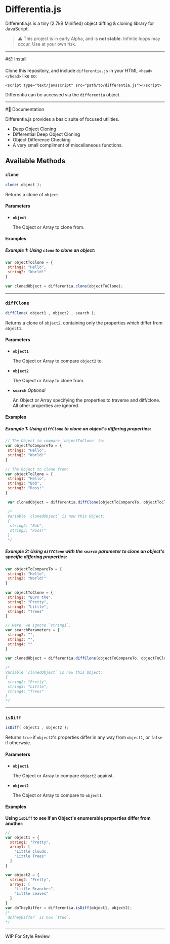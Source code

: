 Differentia.js
===
Differentia.js is a tiny (2.7kB Minified) object diffing & cloning library for JavaScript.
>:warning: This project is in early Alpha, and is **not stable.** Infinite loops may occur. Use at your own risk.

---
#:package: Install

Clone this repository, and include `differentia.js` in your HTML `<head></head>` like so:

    <script type="text/javascript" src="path/to/differentia.js"></script>

Differentia can be accessed via the `differentia` object.

---
#:closed_book: Documentation

Differentia.js provides a basic suite of focused utilities.

- Deep Object Cloning
- Differential Deep Object Cloning
- Object Difference Checking
- A very small compliment of miscellaneous functions.

## Available Methods
### `clone`
```JavaScript
clone( object );
```
Returns a clone of `object`.

#### Parameters
- **`object`**
 
  The Object or Array to clone from.
 
#### Examples
##### Example 1: **Using `clone` to clone an object:**
```JavaScript
var objectToClone = {
 string1: "Hello",
 string2: "World!"
}
 
var clonedObject = differentia.clone(objectToClone);
```
 
---
### `diffClone`
```JavaScript
diffClone( object1 , object2 , search );
```
Returns a clone of `object2`, containing only the properties which differ from `object1`.

#### Parameters

- **`object1`**

  The Object or Array to compare `object2` to.
 
- **`object2`**
 
  The Object or Array to clone from.
  
- **`search`** *Optional*

  An Object or Array specifying the properties to traverse and diff/clone. All other properties are ignored.
  
#### Examples
##### Example 1: **Using `diffClone` to clone an object's differing properties:**
```JavaScript
// The Object to compare `objectToClone` to:
var objectToCompareTo = {
 string1: "Hello",
 string2: "World!"
}
 
// The Object to clone from:
var objectToClone = {
 string1: "Hello",
 string2: "Bob",
 string3: "Ross!"
}
 
 var clonedObject = differentia.diffClone(objectToCompareTo, objectToClone);
 
 /*
 Variable `clonedObject` is now this Object:
 {
  string2: "Bob",
  string3: "Ross!"
 }
 */
 ```
 
##### Example 2: **Using `diffClone` with the `search` parameter to clone an object's *specific* differing properties:**
```JavaScript
var objectToCompareTo = {
 string1: "Hello",
 string2: "World!"
}
 
var objectToClone = {
 string1: "Burn the",
 string2: "Pretty",
 string3: "Little",
 string4: "Trees"
}

// Here, we ignore `string1`.
var searchParameters = {
 string2: "",
 string3: "",
 string4: ""
}
 
var clonedObject = differentia.diffClone(objectToCompareTo, objectToClone, searchParameters);
 
/*
Variable `clonedObject` is now this Object:
{
 string2: "Pretty",
 string3: "Little",
 string4: "Trees"
}
*/
```
---

### `isDiff`
```JavaScript
isDiff( object1 , object2 );
```
Returns `true` if `object2`'s properties differ in any way from `object1`, or `false` if otherwsie.

#### Parameters
- **`object1`**
 
  The Object or Array to compare `object2` against.
  
- **`object2`**

  The Object or Array to compare to `object1`.
 
#### Examples
**Using `isDiff` to see if an Object's enumerable properties differ from another:**
```JavaScript
// 
var object1 = {
  string1: "Pretty",
  array1: [
    "Little Clouds,
    "Little Trees"
  ]
}

var object2 = {
  string2: "Pretty",
  array1: [
    "Little Branches",
    "Little Leaves"
  ]
}
var doTheyDiffer = differentia.isDiff(object1, object2);
/*
`doTheyDiffer` is now `true`.
*/
```
 
---
WIP For Style Review
